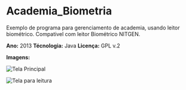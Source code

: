 Academia_Biometria
==================

Exemplo de programa para gerenciamento de academia, usando leitor biométrico.
Compativel com leitor Biométrico NITGEN.

**Ano:** 2013
**Técnologia:** Java
**Licença:** GPL v.2

**Imagens:**

![Tela Principal](http://i.imgur.com/7C2kqeC.png)


![Tela para leitura](http://i.imgur.com/7RqhAvx.png)
